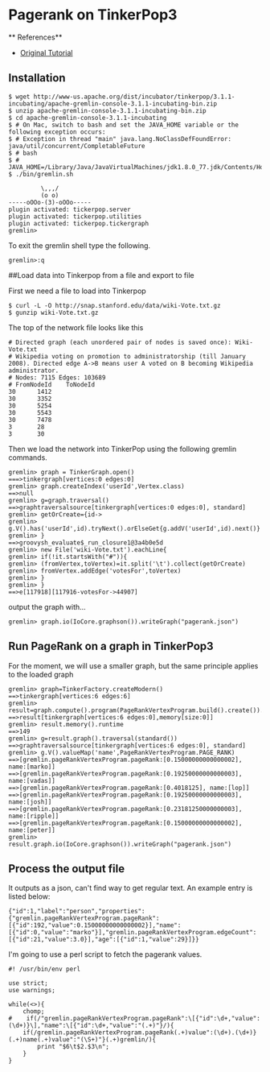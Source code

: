 # Pagerank on TinkerPop3

** References**

* [Original Tutorial](https://tinkerpop.apache.org/docs/3.1.0-incubating/tutorials-getting-started.html)

## Installation

```
$ wget http://www-us.apache.org/dist/incubator/tinkerpop/3.1.1-incubating/apache-gremlin-console-3.1.1-incubating-bin.zip
$ unzip apache-gremlin-console-3.1.1-incubating-bin.zip
$ cd apache-gremlin-console-3.1.1-incubating
$ # On Mac, switch to bash and set the JAVA_HOME variable or the following exception occurs:
$ # Exception in thread "main" java.lang.NoClassDefFoundError: java/util/concurrent/CompletableFuture
$ # bash
$ # JAVA_HOME=/Library/Java/JavaVirtualMachines/jdk1.8.0_77.jdk/Contents/Home
$ ./bin/gremlin.sh   

         \,,,/
         (o o)
-----oOOo-(3)-oOOo-----
plugin activated: tickerpop.server
plugin activated: tickerpop.utilities
plugin activated: tickerpop.tickergraph
gremlin> 
```

To exit the gremlin shell type the following.

```
gremlin>:q
```

##Load data into Tinkerpop from a file and export to file

First we need a file to load into Tinkerpop

```
$ curl -L -O http://snap.stanford.edu/data/wiki-Vote.txt.gz
$ gunzip wiki-Vote.txt.gz
```

The top of the network file looks like this

```
# Directed graph (each unordered pair of nodes is saved once): Wiki-Vote.txt 
# Wikipedia voting on promotion to administratorship (till January 2008). Directed edge A->B means user A voted on B becoming Wikipedia administrator.
# Nodes: 7115 Edges: 103689
# FromNodeId    ToNodeId
30      1412
30      3352
30      5254
30      5543
30      7478
3       28
3       30
```

Then we load the network into TinkerPop using the following gremlin commands.

```
gremlin> graph = TinkerGraph.open()
===>tinkergraph[vertices:0 edges:0]
gremlin> graph.createIndex('userId',Vertex.class)
==>null
gremlin> g=graph.traversal()
==>graphtraversalsource[tinkergraph[vertices:0 edges:0], standard]
gremlin> getOrCreate={id->
gremlin> g.V().has('userId',id).tryNext().orElseGet{g.addV('userId',id).next()}
gremlin> }
==>groovysh_evaluate$_run_closure1@3a4b0e5d
gremlin> new File('wiki-Vote.txt').eachLine{
gremlin> if(!it.startsWith("#")){
gremlin> (fromVertex,toVertex)=it.split('\t').collect(getOrCreate)
gremlin> fromVertex.addEdge('votesFor',toVertex)
gremlin> }
gremlin> }
==>e[117918][117916-votesFor->44907]
```

output the graph with...
```
gremlin> graph.io(IoCore.graphson()).writeGraph("pagerank.json")
```

## Run PageRank on a graph in TinkerPop3

For the moment, we will use a smaller graph, but the same principle applies to the loaded graph

```
gremlin> graph=TinkerFactory.createModern()
==>tinkergraph[vertices:6 edges:6]
gremlin> result=graph.compute().program(PageRankVertexProgram.build().create()).submit().get()
==>result[tinkergraph[vertices:6 edges:0],memory[size:0]]
gremlin> result.memory().runtime
==>149
gremlin> g=result.graph().traversal(standard())
==>graphtraversalsource[tinkergraph[vertices:6 edges:0], standard]
gremlin> g.V().valueMap('name',PageRankVertexProgram.PAGE_RANK)
==>[gremlin.pageRankVertexProgram.pageRank:[0.15000000000000002], name:[marko]]
==>[gremlin.pageRankVertexProgram.pageRank:[0.19250000000000003], name:[vadas]]
==>[gremlin.pageRankVertexProgram.pageRank:[0.4018125], name:[lop]]
==>[gremlin.pageRankVertexProgram.pageRank:[0.19250000000000003], name:[josh]]
==>[gremlin.pageRankVertexProgram.pageRank:[0.23181250000000003], name:[ripple]]
==>[gremlin.pageRankVertexProgram.pageRank:[0.15000000000000002], name:[peter]]
gremlin> result.graph.io(IoCore.graphson()).writeGraph("pagerank.json")
```

## Process the output file
It outputs as a json, can't find way to get regular text. An example entry is listed below:

```
{"id":1,"label":"person","properties":{"gremlin.pageRankVertexProgram.pageRank":[{"id":192,"value":0.15000000000000002}],"name":[{"id":0,"value":"marko"}],"gremlin.pageRankVertexProgram.edgeCount":[{"id":21,"value":3.0}],"age":[{"id":1,"value":29}]}}
```

I'm going to use a perl script to fetch the pagerank values.

```
#! /usr/bin/env perl                                                                                                       

use strict;
use warnings;

while(<>){
    chomp;
#    if(/"gremlin.pageRankVertexProgram.pageRank":\[{"id":\d+,"value":(\d+)}\],"name":\[{"id":\d+,"value":"(.+)"}/){       
    if(/gremlin.pageRankVertexProgram.pageRank(.+)value":(\d+).(\d+)}(.+)name(.+)value":"(\S+)"}(.+)gremlin/){
        print "$6\t$2.$3\n";
    }
}
```